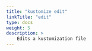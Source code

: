 ```yaml
---
title: "kustomize edit"
linkTitle: "edit"
type: docs
weight: 5
description: >
    Edits a kustomization file
---
```

